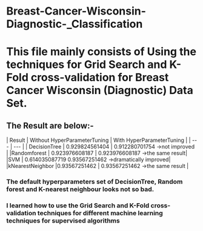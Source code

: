 # Breast-Cancer-Wisconsin-Diagnostic-_Classification

# This file mainly consists of Using the techniques for Grid Search and K-Fold cross-validation for Breast Cancer Wisconsin (Diagnostic) Data Set.
## The Result are below:-

| Result  | Without HyperParameterTuning | With HyperParameterTuning |
| --- | --- |
| DecisionTree |    0.929824561404       |             0.912280701754  →not improved |
|Randomforest   |  0.923976608187         |           0.923976608187   →the same result|
|SVM             | 0.614035087719                    0.93567251462    →dramatically improved|
|kNearestNeighbor |0.93567251462            |         0.93567251462    →the same result |

### The default hyperparameters set of DecisionTree, Random forest and K-nearest neighbour looks not so bad.


### I learned how to use the Grid Search and K-Fold cross-validation techniques for different machine learning techniques for supervised algorithms
